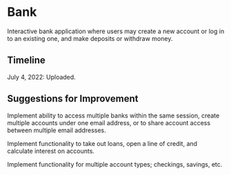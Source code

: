 # Bank
Interactive bank application where users may create a new account or log in to an existing one, and make deposits or withdraw money.

## Timeline

July 4, 2022: Uploaded.

## Suggestions for Improvement

Implement ability to access multiple banks within the same session, create multiple accounts under one email address, or to share account access between multiple email addresses.

Implement functionality to take out loans, open a line of credit, and calculate interest on accounts.

Implement functionality for multiple account types; checkings, savings, etc.
